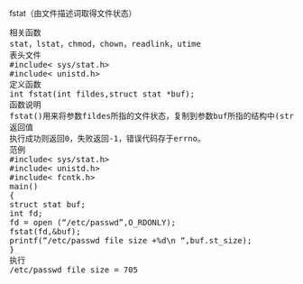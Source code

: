 fstat（由文件描述词取得文件状态）
<pre>相关函数
stat，lstat，chmod，chown，readlink，utime
表头文件
#include< sys/stat.h>
#include< unistd.h>
定义函数
int fstat(int fildes,struct stat *buf);
函数说明
fstat()用来将参数fildes所指的文件状态，复制到参数buf所指的结构中(struct stat)。Fstat()与stat()作用完全相同，不同处在于传入的参数为已打开的文件描述词。详细内容请参考stat()。
返回值
执行成功则返回0，失败返回-1，错误代码存于errno。
范例
#include< sys/stat.h>
#include< unistd.h>
#include< fcntk.h>
main()
{
struct stat buf;
int fd;
fd = open (“/etc/passwd”,O_RDONLY);
fstat(fd,&buf);
printf(“/etc/passwd file size +%d\n “,buf.st_size);
}
执行
/etc/passwd file size = 705</pre>
